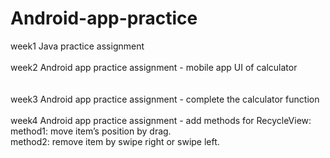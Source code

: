 # Android-app-practice
week1 Java practice assignment <br>
<br>
week2 Android app practice assignment - mobile app UI of calculator <br>  
<br>
week3 Android app practice assignment - complete the calculator function <br>
<br>
week4 Android app practice assignment - add methods for RecycleView:<br>
method1: move item’s position by drag.<br>
method2: remove item by swipe right or swipe left.<br>
